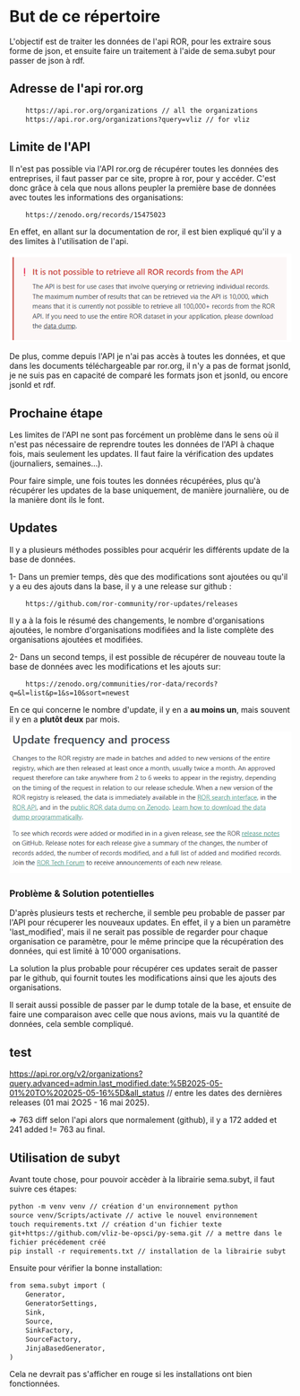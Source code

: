 # But de ce répertoire

L'objectif est de traiter les données de l'api ROR, pour les extraire sous forme de json, et ensuite faire un traitement à l'aide de sema.subyt pour passer de json à rdf.

## Adresse de l'api ror.org

```
    https://api.ror.org/organizations // all the organizations
    https://api.ror.org/organizations?query=vliz // for vliz
```

## Limite de l'API

Il n'est pas possible via l'API ror.org de récupérer toutes les données des entreprises, il faut passer par ce site, propre à ror, pour y accéder. C'est donc grâce à cela que nous allons peupler la première base de données avec toutes les informations des organisations:

```
    https://zenodo.org/records/15475023
```

En effet, en allant sur la documentation de ror, il est bien expliqué qu'il y a des limites à l'utilisation de l'api.

![Limit of data](/assets/limit.png "Limit of data")

De plus, comme depuis l'API je n'ai pas accès à toutes les données, et que dans les documents téléchargeable par ror.org, il n'y a pas de format jsonld, je ne suis pas en capacité de comparé les formats json et jsonld, ou encore jsonld et rdf.

## Prochaine étape

Les limites de l'API ne sont pas forcément un problème dans le sens où il n'est pas nécessaire de reprendre toutes les données de l'API à chaque fois, mais seulement les updates. Il faut faire la vérification des updates (journaliers, semaines...). 

Pour faire simple, une fois toutes les données récupérées, plus qu'à récupérer les updates de la base uniquement, de manière journalière, ou de la manière dont ils le font.

## Updates

Il y a plusieurs méthodes possibles pour acquérir les différents update de la base de données. 

1- Dans un premier temps, dès que des modifications sont ajoutées ou qu'il y a eu des ajouts dans la base, il y a une release sur github : 

```
    https://github.com/ror-community/ror-updates/releases
```

Il y a à la fois le résumé des changements, le nombre d'organisations ajoutées, le nombre d'organisations modifiées and la liste complète des organisations ajoutées et modifiées.

2- Dans un second temps, il est possible de récupérer de nouveau toute la base de données avec les modifications et les ajouts sur:

```
    https://zenodo.org/communities/ror-data/records?q=&l=list&p=1&s=10&sort=newest
```

En ce qui concerne le nombre d'update, il y en a **au moins un**, mais souvent il y en a **plutôt deux** par mois.

![Update of data](/assets/update.png "Update of data")

### Problème & Solution potentielles

D'après plusieurs tests et recherche, il semble peu probable de passer par l'API pour récuperer les nouveaux updates. En effet, il y a bien un paramètre 'last_modified', mais il ne serait pas possible de regarder pour chaque organisation ce paramètre, pour le même principe que la récupération des données, qui est limité à 10'000 organisations.

La solution la plus probable pour récupérer ces updates serait de passer par le github, qui fournit toutes les modifications ainsi que les ajouts des organisations.

Il serait aussi possible de passer par le dump totale de la base, et ensuite de faire une comparaison avec celle que nous avions, mais vu la quantité de données, cela semble compliqué.

## test

https://api.ror.org/v2/organizations?query.advanced=admin.last_modified.date:%5B2025-05-01%20TO%202025-05-16%5D&all_status // entre les dates des dernières releases (01 mai 2O25 - 16 mai 2025).

=> 763 diff selon l'api alors que normalement (github), il y a 172 added et 241 added != 763 au final.

## Utilisation de subyt

Avant toute chose, pour pouvoir accèder à la librairie sema.subyt, il faut suivre ces étapes:

```
python -m venv venv // création d'un environnement python
source venv/Scripts/activate // active le nouvel environnement
touch requirements.txt // création d'un fichier texte
git+https://github.com/vliz-be-opsci/py-sema.git // a mettre dans le fichier précédement créé
pip install -r requirements.txt // installation de la librairie subyt
```

Ensuite pour vérifier la bonne installation:

```
from sema.subyt import (
    Generator,
    GeneratorSettings,
    Sink,
    Source,
    SinkFactory,
    SourceFactory,
    JinjaBasedGenerator,
)
```
Cela ne devrait pas s'afficher en rouge si les installations ont bien fonctionnées.